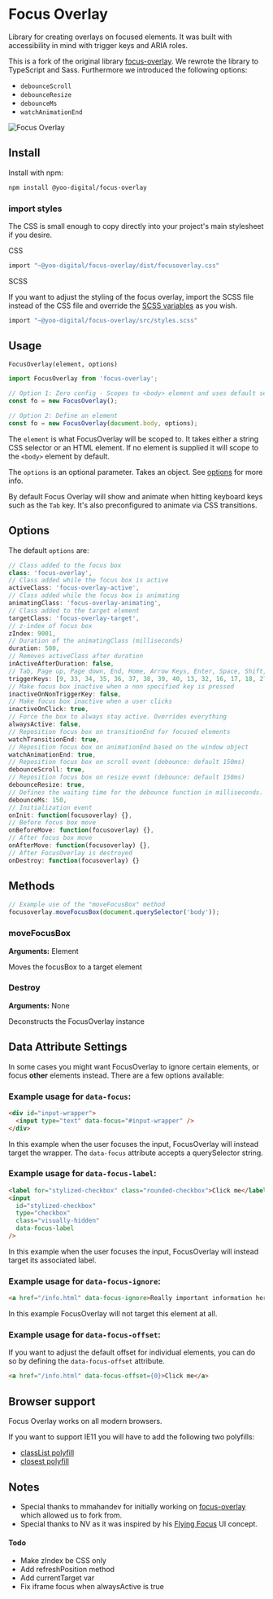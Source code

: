 # Focus Overlay

Library for creating overlays on focused elements. It was built with accessibility in mind with trigger keys and ARIA roles.

This is a fork of the original library [focus-overlay](https://github.com/mmahandev/FocusOverlay). We rewrote the library to TypeScript and Sass. Furthermore we introduced the following options:

* `debounceScroll`
* `debounceResize`
* `debounceMs`
* `watchAnimationEnd`

![Focus Overlay](http://i.imgur.com/zMFb7m4.gif)

## Install

Install with npm:

```bash
npm install @yoo-digital/focus-overlay
```

### import styles

The CSS is small enough to copy directly into your project's main stylesheet if you desire.

CSS
```bash
import "~@yoo-digital/focus-overlay/dist/focusoverlay.css"
```

SCSS

If you want to adjust the styling of the focus overlay, import the SCSS file instead of the CSS file and override the [SCSS variables](https://github.com/yoo-digital/FocusOverlay/blob/master/src/styles.scss) as you wish.

 ```bash
import "~@yoo-digital/focus-overlay/src/styles.scss"
```

## Usage

`FocusOverlay(element, options)`

```js
import FocusOverlay from 'focus-overlay';

// Option 1: Zero config - Scopes to <body> element and uses default settings
const fo = new FocusOverlay();

// Option 2: Define an element
const fo = new FocusOverlay(document.body, options);
```

The `element` is what FocusOverlay will be scoped to. It takes either a string CSS selector or an HTML element. If no element is supplied it will scope to the `<body>` element by default.

The `options` is an optional parameter. Takes an object. See [options](#options) for more info.

By default Focus Overlay will show and animate when hitting keyboard keys such as the `Tab` key. It's also preconfigured to animate via CSS transitions.

## Options

The default `options` are:

```js
// Class added to the focus box
class: 'focus-overlay',
// Class added while the focus box is active
activeClass: 'focus-overlay-active',
// Class added while the focus box is animating
animatingClass: 'focus-overlay-animating',
// Class added to the target element
targetClass: 'focus-overlay-target',
// z-index of focus box
zIndex: 9001,
// Duration of the animatingClass (milliseconds)
duration: 500,
// Removes activeClass after duration
inActiveAfterDuration: false,
// Tab, Page up, Page down, End, Home, Arrow Keys, Enter, Space, Shift, Ctrl, Alt, ESC
triggerKeys: [9, 33, 34, 35, 36, 37, 38, 39, 40, 13, 32, 16, 17, 18, 27],
// Make focus box inactive when a non specified key is pressed
inactiveOnNonTriggerKey: false,
// Make focus box inactive when a user clicks
inactiveOnClick: true,
// Force the box to always stay active. Overrides everything
alwaysActive: false,
// Reposition focus box on transitionEnd for focused elements
watchTransitionEnd: true,
// Reposition focus box on animationEnd based on the window object
watchAnimationEnd: true,
// Reposition focus box on scroll event (debounce: default 150ms)
debounceScroll: true,
// Reposition focus box on resize event (debounce: default 150ms)
debounceResize: true,
// Defines the waiting time for the debounce function in milliseconds.
debounceMs: 150,
// Initialization event
onInit: function(focusoverlay) {},
// Before focus box move
onBeforeMove: function(focusoverlay) {},
// After focus box move
onAfterMove: function(focusoverlay) {},
// After FocusOverlay is destroyed
onDestroy: function(focusoverlay) {}
```

## Methods

```js
// Example use of the "moveFocusBox" method
focusoverlay.moveFocusBox(document.querySelector('body'));
```

### moveFocusBox

**Arguments:** Element

Moves the focusBox to a target element

### Destroy

**Arguments:** None

Deconstructs the FocusOverlay instance

## Data Attribute Settings

In some cases you might want FocusOverlay to ignore certain elements, or focus **other** elements instead. There are a few options available:

### Example usage for `data-focus`:

```html
<div id="input-wrapper">
  <input type="text" data-focus="#input-wrapper" />
</div>
```

In this example when the user focuses the input, FocusOverlay will instead target the wrapper. The `data-focus` attribute accepts a querySelector string.

### Example usage for `data-focus-label`:

```html
<label for="stylized-checkbox" class="rounded-checkbox">Click me</label>
<input
  id="stylized-checkbox"
  type="checkbox"
  class="visually-hidden"
  data-focus-label
/>
```

In this example when the user focuses the input, FocusOverlay will instead target its associated label.

### Example usage for `data-focus-ignore`:

```html
<a href="/info.html" data-focus-ignore>Really important information here!</a>
```

In this example FocusOverlay will not target this element at all.

### Example usage for `data-focus-offset`:

If you want to adjust the default offset for individual elements, you can do so by defining the `data-focus-offset` attribute.

```html
<a href="/info.html" data-focus-offset={0}>Click me</a>
```

## Browser support

Focus Overlay works on all modern browsers.

If you want to support IE11 you will have to add the following two polyfills:

* [classList polyfill](https://developer.mozilla.org/de/docs/Web/API/Element/classList#polyfill)
* [closest polyfill](https://developer.mozilla.org/en-US/docs/Web/API/Element/closest#polyfill)

## Notes

- Special thanks to mmahandev for initially working on [focus-overlay](https://github.com/mmahandev/FocusOverlay) which allowed us to fork from.
- Special thanks to NV as it was inspired by his [Flying Focus](https://github.com/NV/flying-focus) UI concept.

#### Todo

- Make zIndex be CSS only
- Add refreshPosition method
- Add currentTarget var
- Fix iframe focus when alwaysActive is true
